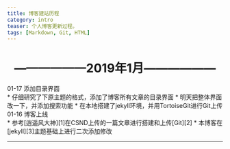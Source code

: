 ```yaml
---
title: 博客建站历程
category: intro
teaser: 个人博客更新过程。
tags: [Markdown, Git, HTML]
---
```


# <center>——————2019年1月——————</center>
<div class="table-title">01-17 添加目录界面</div>
* 仔细研究了下原主题的格式，添加了博客所有文章的目录界面
* 明天把整体界面改一下，并添加搜索功能
* 在本地搭建了jekyll环境，并用TortoiseGit进行Git上传
<div class="table-title">01-16 博客上线</div>
* 参考[逍遥风大神][1]在CSND上传的一篇文章进行搭建和上传[Git][2]
* 本博客在[jekyll][3]主题基础上进行二次添加修改

---

[1]: https://blog.csdn.net/xhq13995711417/article/details/101032806
[2]: https://github.com/Nvzjuir/nvzjuir.github.io
[3]: https://github.com/rlue/jekyll-solana
